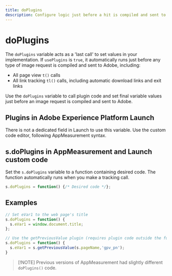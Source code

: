 ```yaml
---
title: doPlugins
description: Configure logic just before a hit is compiled and sent to Adobe.
---
```


# doPlugins

The `doPlugins` variable acts as a 'last call' to set values in your implementation. If `usePlugins` is `true`, it automatically runs just before any type of image request is compiled and sent to Adobe, including:

* All page view `t()` calls
* All link tracking `tl()` calls, including automatic download links and exit links

Use the `doPlugins` variable to call plugin code and set final variable values just before an image request is compiled and sent to Adobe.

## Plugins in Adobe Experience Platform Launch

There is not a dedicated field in Launch to use this variable. Use the custom code editor, following AppMeasurement syntax.

## s.doPlugins in AppMeasurement and Launch custom code

Set the `s.doPlugins` variable to a function containing desired code. The function automatically runs when you make a tracking call.

```js
s.doPlugins = function() {/* Desired code */};
```

## Examples

```js
// Set eVar1 to the web page's title
s.doPlugins = function() {
  s.eVar1 = window.document.title;
};

// Use the getPreviousValue plugin (requires plugin code outside the function)
s.doPlugins = function() {
  s.eVar1 = s.getPreviousValue(s.pageName,'gpv_pn');
}
```

> [!NOTE] Previous versions of AppMeasurement had slightly different `doPlugins()` code.
